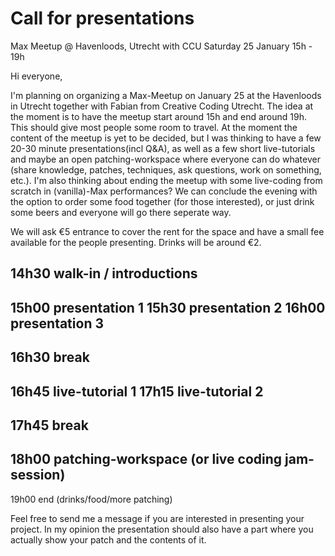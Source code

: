 
# Call for presentations

Max Meetup @ Havenloods, Utrecht with CCU
Saturday 25 January 15h - 19h

Hi everyone,

I'm planning on organizing a Max-Meetup on January 25 at the Havenloods in Utrecht together with Fabian from Creative Coding Utrecht. The idea at the moment is to have the meetup start around 15h and end around 19h. This should give most people some room to travel. At the moment the content of the meetup is yet to be decided, but I was thinking to have a few 20-30 minute presentations(incl Q&A), as well as a few short live-tutorials and maybe an open patching-workspace where everyone can do whatever (share knowledge, patches, techniques, ask questions, work on something, etc.). I'm also thinking about ending the meetup with some live-coding from scratch in (vanilla)-Max performances? We can conclude the evening with the option to order some food together (for those interested), or just drink some beers and everyone will go there seperate way.

We will ask €5 entrance to cover the rent for the space and have a small fee available for the people presenting. Drinks will be around €2.

14h30 walk-in / introductions
---------------------
15h00 presentation 1
15h30 presentation 2
16h00 presentation 3
---------------------
16h30 break
---------------------
16h45 live-tutorial 1
17h15 live-tutorial 2
---------------------
17h45 break
---------------------
18h00 patching-workspace (or live coding jam-session)
---------------------
19h00 end (drinks/food/more patching)

Feel free to send me a message if you are interested in presenting your project. In my opinion the presentation should also have a part where you actually show your patch and the contents of it.